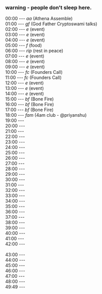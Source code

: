 ### warning - people don't sleep here.

00:00 --- _aa_ (Athena Assemble) <br>
01:00 --- _gf_ (God Father Cryptoswami talks) <br>
02:00 --- _e_ (event) <br>
03:00 --- _e_ (event) <br>
04:00 --- _e_ (event) <br>
05:00 --- _f_ (food) <br>
06:00 --- _rip_ (rest in peace) <br>
07:00 --- _e_ (event) <br>
08:00 --- _e_ (event) <br>
09:00 --- _e_ (event) <br>
10:00 --- _fc_ (Founders Call) <br>
11:00 --- _fc_ (Founders Call) <br>
12:00 --- _e_ (event) <br>
13:00 --- _e_ (event) <br>
14:00 --- _e_ (event) <br>
15:00 --- _bf_ (Bone Fire) <br>
16:00 --- _bf_ (Bone Fire) <br>
17:00 --- _bf_ (Bone Fire) <br>
18:00 --- _fam_ (4am club - @priyanshu) <br>
19:00 --- <br>
20:00 --- <br>
21:00 --- <br>
22:00 --- <br>
23:00 --- <br>
24:00 --- <br>
25:00 --- <br>
26:00 --- <br>
27:00 --- <br>
28:00 --- <br>
29:00 --- <br>
30:00 --- <br>
31:00 --- <br>
32:00 --- <br>
33:00 --- <br>
34:00 --- <br>
35:00 --- <br>
36:00 --- <br>
37:00 --- <br>
38:00 --- <br>
39:00 --- <br>
40:00 --- <br>
41:00 --- <br>
42:00 --- <br>  
43:00 --- <br>
44:00 --- <br>
45:00 --- <br>
46:00 --- <br>
47:00 --- <br>
48:00 --- <br>
49:49 --- <br>















